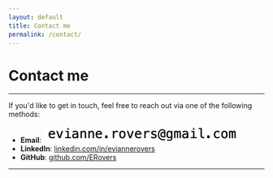 ```yaml
---
layout: default
title: Contact me
permalink: /contact/
---
```


# Contact me
---

If you'd like to get in touch, feel free to reach out via one of the following methods:

- **Email**: ![Email Address](email.png)
- **LinkedIn**: [linkedin.com/in/eviannerovers](https://www.linkedin.com/in/evianne-rovers-07b665207/)
- **GitHub**: [github.com/ERovers](https://github.com/ERovers)

---
